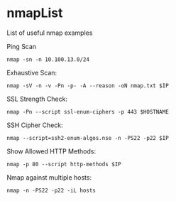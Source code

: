 # nmapList
List of useful nmap examples

Ping Scan
```
nmap -sn -n 10.100.13.0/24
```

Exhaustive Scan:
```
nmap -sV -n -v -Pn -p- -A --reason -oN nmap.txt $IP
```

SSL Strength Check:
```
nmap -Pn --script ssl-enum-ciphers -p 443 $HOSTNAME
```

SSH Cipher Check:
```
nmap --script=ssh2-enum-algos.nse -n -PS22 -p22 $IP
```

Show Allowed HTTP Methods:
```
nmap -p 80 --script http-methods $IP
```

Nmap against multiple hosts:
```
nmap -n -PS22 -p22 -iL hosts
```
